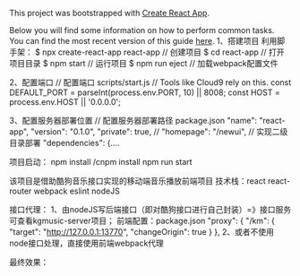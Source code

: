 This project was bootstrapped with [Create React App](https://github.com/facebook/create-react-app).

Below you will find some information on how to perform common tasks.<br>
You can find the most recent version of this guide [here](https://github.com/facebook/create-react-app/blob/master/packages/react-scripts/template/README.md).
1、搭建项目
  利用脚手架：
  $ npx create-react-app react-app  // 创建项目
  $ cd react-app  // 打开项目目录
  $ npm start  // 运行项目
  $ npm run eject  // 加载webpack配置文件

2、配置端口
  // 配置端口 scripts/start.js
  // Tools like Cloud9 rely on this.
  const DEFAULT_PORT = parseInt(process.env.PORT, 10) || 8008;
  const HOST = process.env.HOST || '0.0.0.0';   

3、配置服务器部署位置
   // 配置服务器部署路径 package.json
   "name": "react-app",
   "version": "0.1.0",
   "private": true,
   // "homepage": "/newui", // 实现二级目录部署
   "dependencies": {....

项目启动：
npm install /cnpm install
npm run start

该项目是借助酷狗音乐接口实现的移动端音乐播放前端项目
技术栈：react react-router webpack eslint nodeJS

接口代理：
1、由nodeJS写后端接口（即对酷狗接口进行自己封装）=》接口服务可查看kgmusic-server项目；
   前端配置：package.json
     "proxy": {
        "/km": {
          "target": "http://127.0.0.1:13770",
          "changeOrigin": true
        }
      },
 2、或者不使用node接口处理，直接使用前端webpack代理
 
 
 最终效果：
